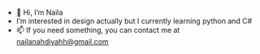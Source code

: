 - 👋 Hi, I’m Naila
- I’m interested in design actually but I currently learning python and C#
- 📫 If you need something, you can contact me at nailanahdiyahh@gmail.com

<!--- - 💞️ I’m looking to collaborate on ...
nailanahdiyah/nailanahdiyah is a ✨ special ✨ repository because its `README.md` (this file) appears on your GitHub profile.
You can click the Preview link to take a look at your changes.
--->
